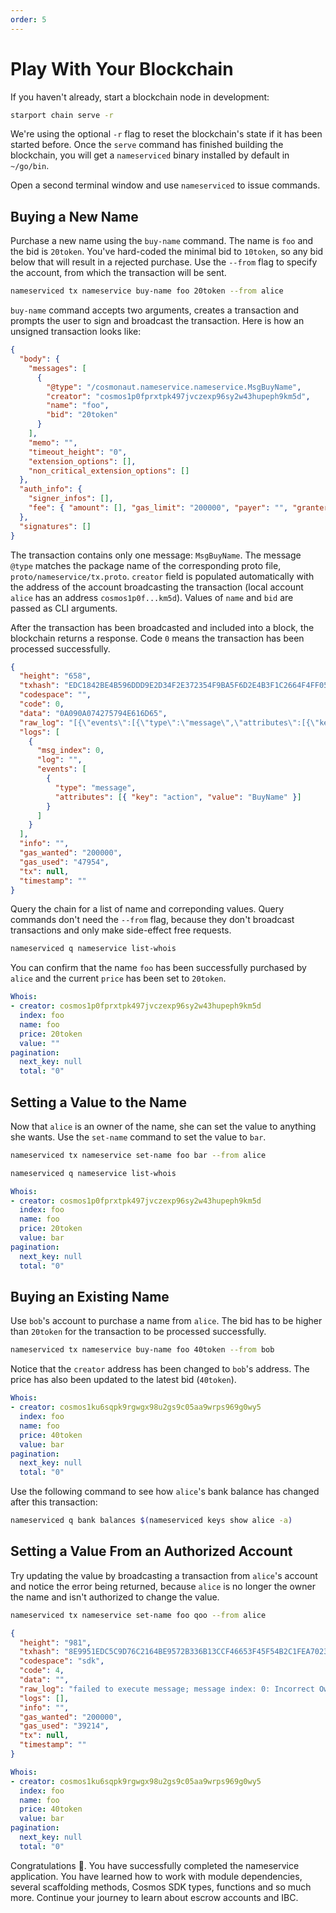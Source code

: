 ```yaml
---
order: 5
---
```


# Play With Your Blockchain

If you haven't already, start a blockchain node in development:

```bash
starport chain serve -r
```

We're using the optional `-r` flag to reset the blockchain's state if it has been started before. Once the `serve` command has finished building the blockchain, you will get a `nameserviced` binary installed by default in `~/go/bin`.

Open a second terminal window and use `nameserviced` to issue commands.

## Buying a New Name

Purchase a new name using the `buy-name` command. The name is `foo` and the bid is `20token`. You've hard-coded the minimal bid to `10token`, so any bid below that will result in a rejected purchase. Use the `--from` flag to specify the account, from which the transaction will be sent.

```bash
nameserviced tx nameservice buy-name foo 20token --from alice
```

`buy-name` command accepts two arguments, creates a transaction and prompts the user to sign and broadcast the transaction. Here is how an unsigned transaction looks like:

```json
{
  "body": {
    "messages": [
      {
        "@type": "/cosmonaut.nameservice.nameservice.MsgBuyName",
        "creator": "cosmos1p0fprxtpk497jvczexp96sy2w43hupeph9km5d",
        "name": "foo",
        "bid": "20token"
      }
    ],
    "memo": "",
    "timeout_height": "0",
    "extension_options": [],
    "non_critical_extension_options": []
  },
  "auth_info": {
    "signer_infos": [],
    "fee": { "amount": [], "gas_limit": "200000", "payer": "", "granter": "" }
  },
  "signatures": []
}
```

The transaction contains only one message: `MsgBuyName`. The message `@type` matches the package name of the corresponding proto file, `proto/nameservice/tx.proto`. `creator` field is populated automatically with the address of the account broadcasting the transaction (local account `alice` has an address `cosmos1p0f...km5d`). Values of `name` and `bid` are passed as CLI arguments.

After the transaction has been broadcasted and included into a block, the blockchain returns a response. Code `0` means the transaction has been processed successfully.

```json
{
  "height": "658",
  "txhash": "EDC1842BE4B596DDD9E2D34F2E372354F9BA5F6D2E4B3F1C2664F4FF05D433B7",
  "codespace": "",
  "code": 0,
  "data": "0A090A074275794E616D65",
  "raw_log": "[{\"events\":[{\"type\":\"message\",\"attributes\":[{\"key\":\"action\",\"value\":\"BuyName\"}]}]}]",
  "logs": [
    {
      "msg_index": 0,
      "log": "",
      "events": [
        {
          "type": "message",
          "attributes": [{ "key": "action", "value": "BuyName" }]
        }
      ]
    }
  ],
  "info": "",
  "gas_wanted": "200000",
  "gas_used": "47954",
  "tx": null,
  "timestamp": ""
}
```

Query the chain for a list of name and correponding values. Query commands don't need the `--from` flag, because they don't broadcast transactions and only make side-effect free requests.

```bash
nameserviced q nameservice list-whois
```

You can confirm that the name `foo` has been successfully purchased by `alice` and the current `price` has been set to `20token`.

```yaml
Whois:
- creator: cosmos1p0fprxtpk497jvczexp96sy2w43hupeph9km5d
  index: foo
  name: foo
  price: 20token
  value: ""
pagination:
  next_key: null
  total: "0"
```

## Setting a Value to the Name

Now that `alice` is an owner of the name, she can set the value to anything she wants. Use the `set-name` command to set the value to `bar`.

```bash
nameserviced tx nameservice set-name foo bar --from alice
```

```bash
nameserviced q nameservice list-whois 
```

```yaml
Whois:
- creator: cosmos1p0fprxtpk497jvczexp96sy2w43hupeph9km5d
  index: foo
  name: foo
  price: 20token
  value: bar
pagination:
  next_key: null
  total: "0"
```

## Buying an Existing Name

Use `bob`'s account to purchase a name from `alice`. The bid has to be higher than `20token` for the transaction to be processed successfully.

```bash
nameserviced tx nameservice buy-name foo 40token --from bob
```

Notice that the `creator` address has been changed to `bob`'s address. The price has also been updated to the latest bid (`40token`).

```yaml
Whois:
- creator: cosmos1ku6sqpk9rgwgx98u2gs9c05aa9wrps969g0wy5
  index: foo
  name: foo
  price: 40token
  value: bar
pagination:
  next_key: null
  total: "0"
```

Use the following command to see how `alice`'s bank balance has changed after this transaction:

```bash
nameserviced q bank balances $(nameserviced keys show alice -a)
```

## Setting a Value From an Authorized Account

Try updating the value by broadcasting a transaction from `alice`'s account and notice the error being returned, because `alice` is no longer the owner the name and isn't authorized to change the value.

```bash
nameserviced tx nameservice set-name foo qoo --from alice
```

```json
{
  "height": "981",
  "txhash": "8E9951EDC5C9D76C2164BE9572B336B13CCF46653F45F54B2C1FEA702389FAE8",
  "codespace": "sdk",
  "code": 4,
  "data": "",
  "raw_log": "failed to execute message; message index: 0: Incorrect Owner: unauthorized",
  "logs": [],
  "info": "",
  "gas_wanted": "200000",
  "gas_used": "39214",
  "tx": null,
  "timestamp": ""
}
```

```yaml
Whois:
- creator: cosmos1ku6sqpk9rgwgx98u2gs9c05aa9wrps969g0wy5
  index: foo
  name: foo
  price: 40token
  value: bar
pagination:
  next_key: null
  total: "0"
```

Congratulations 🎉. You have successfully completed the nameservice application.
You have learned how to work with module dependencies, several scaffolding methods, Cosmos SDK types, functions and so much more.
Continue your journey to learn about escrow accounts and IBC.
